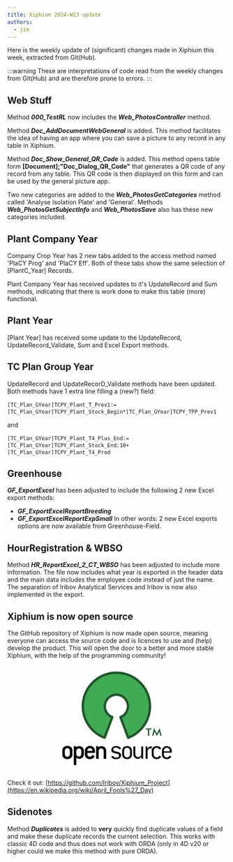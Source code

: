 ```yaml
---
title: Xiphium 2024-W13 update
authors:
  - jim
---
```

Here is the weekly update of (significant) changes made in Xiphium this week, extracted from Git(Hub).

:::warning
These are interpretations of code read from the weekly changes from Git(Hub) and are therefore prone to errors.
:::

<!--truncate-->

## Web Stuff
Method ***000_TestRL*** now includes the ***Web_PhotosController*** method.

Method ***Doc_AddDocumentWebGeneral*** is added. This method facilitates the idea of having an app where you can save a picture to any record in any table in Xiphium.

Method ***Doc_Show_General_QR_Code*** is added. This method opens table form **[Document];"Doc_Dialog_QR_Code"** that generates a QR code of any record from any table. This QR code is then displayed on this form and can be used by the general picture app.

Two new categories are added to the ***Web_PhotosGetCategories*** method called 'Analyse Isolation Plate' and 'General'. Methods ***Web_PhotosGetSubjectInfo*** and ***Web_PhotosSave*** also has these new categories included.

## Plant Company Year
Company Crop Year has 2 new tabs added to the access method named 'PlaCY Prog' and 'PlaCY Eff'. Both of these tabs show the same selection of [PlantC_Year] Records.

Plant Company Year has received updates to it's UpdateRecord and Sum methods, indicating that there is work done to make this table (more) functional.

## Plant Year
[Plant Year] has received some update to the UpdateRecord, UpdateRecord_Validate, Sum and Excel Export methods.

## TC Plan Group Year
UpdateRecord and UpdateRecorD_Validate methods have been updated. Both methods have 1 extra line filling a (new?) field:

```4d
[TC_Plan_GYear]TCPY_Plant_T_Prev1:=[TC_Plan_GYear]TCPY_Plant_Stock_Begin*[TC_Plan_GYear]TCPY_TPP_Prev1
```
and
```4d
[TC_Plan_GYear]TCPY_Plant_T4_Plus_End:=[TC_Plan_GYear]TCPY_Plant_Stock_End:10+[TC_Plan_GYear]TCPY_Plant_T4_Prod
```

## Greenhouse
***GF_ExportExcel*** has been adjusted to include the following 2 new Excel export methods:
- ***GF_ExportExcelReportBreeding***
- ***GF_ExportExcelReportExpSmall***
In other words: 2 new Excel exports options are now available from Greenhouse-Field. 

## HourRegistration & WBSO
Method ***HR_ReportExcel_2_CT_WBSO*** has been adjusted to include more information. The file now includes what year is exported in the header data and the main data includes the employee code instead of just the name. The separation of Iribov Analytical Services and Iribov is now also implemented in the export.

## Xiphium is now open source
The GitHub repository of Xiphium is now made open source, meaning everyone can access the source code and is licences to use and (help) develop the product. This will open the door to a better and more stable Xiphium, with the help of the programming community!

![](Open_Source_Logo.png)

Check it out: [https://github.com/Iribov/Xiphium_Project](https://en.wikipedia.org/wiki/April_Fools%27_Day)

## Sidenotes
Method ***Duplicates*** is added to **very** quickly find duplicate values of a field and make these duplicate records the current selection. This works with classic 4D code and thus does not work with ORDA (only in 4D v20 or higher could we make this method with pure ORDA).
